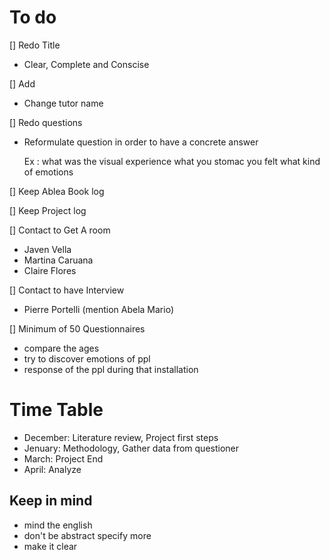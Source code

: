 # To do

[] Redo Title
 *  Clear, Complete and Conscise

[] Add 
* Change tutor name

[] Redo questions
* Reformulate question in order to have a concrete answer
  
    Ex : what was the visual experience
         what you stomac you felt
         what kind of emotions

[] Keep Ablea Book log

[] Keep Project log

[] Contact to Get A room
* Javen Vella
* Martina Caruana
* Claire Flores

[] Contact to have Interview
* Pierre Portelli (mention Abela Mario)

[] Minimum of 50 Questionnaires
* compare the ages
* try to discover emotions of ppl
* response of the ppl during that installation




# Time Table

* December: Literature review, Project first steps
* Jenuary: Methodology, Gather data from questioner
* March: Project End
* April: Analyze

## Keep in mind

* mind the english
* don't be abstract specify more 
* make it clear

